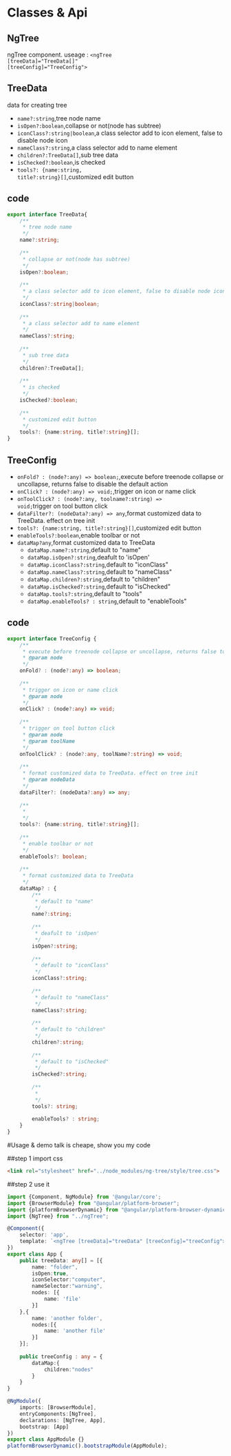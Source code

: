 # Classes & Api
## NgTree
ngTree component. useage : 
<code class="lang-TypeScript"><ngTree [treeData]="TreeData[]" [treeConfig]="TreeConfig"></ngTree></code>

## TreeData
data for creating tree

* <code class="lang-TypeScript">name?:string</code>,tree node name
* <code class="lang-TypeScript">isOpen?:boolean</code>,collapse or not(node has subtree)
* <code class="lang-TypeScript">iconClass?:string|boolean</code>,a class selector add to icon element, false to disable node icon
* <code class="lang-TypeScript">nameClass?:string</code>,a class selector add to name element
* <code class="lang-TypeScript">children?:TreeData[]</code>,sub tree data
* <code class="lang-TypeScript">isChecked?:boolean</code>,is checked
* <code class="lang-TypeScript">tools?: {name:string, title?:string}[]</code>,customized edit button

## code
```typescript
export interface TreeData{
	/**
	 * tree node name
	 */
	name?:string;
	
	/**
	 * collapse or not(node has subtree)
	 */
	isOpen?:boolean;
	
	/**
	 * a class selector add to icon element, false to disable node icon
	 */
	iconClass?:string|boolean;
	
	/**
	 * a class selector add to name element
	 */
	nameClass?:string;
	
	/**
	 * sub tree data
	 */
	children?:TreeData[];
	
	/**
	 * is checked
	 */
	isChecked?:boolean;
	
	/**
	 * customized edit button
	 */
	tools?: {name:string, title?:string}[];
}
```

## TreeConfig

* <code>onFold? : (node?:any) => boolean;</code>,execute before treenode collapse or uncollapse, returns false to disable the default action
* <code>onClick? : (node?:any) => void;</code>,trigger on icon or name click
* <code>onToolClick? : (node?:any, toolname?:string) => void;</code>trigger on tool button click
* <code>dataFilter?: (nodeData?:any) => any</code>,format customized data to TreeData. effect on tree init
* <code>tools?: {name:string, title?:string}[]</code>,customized edit button
* <code>enableTools?:boolean</code>,enable toolbar or not
* <code>dataMap?any</code>,format customized data to TreeData
	* <code>dataMap.name?:string</code>,default to "name"
	* <code>dataMap.isOpen?:string</code>,deafult to 'isOpen'
	* <code>dataMap.iconClass?:string</code>,default to "iconClass"
	* <code>dataMap.nameClass?:string</code>,default to "nameClass"
	* <code>dataMap.children?:string</code>,default to "children"
	* <code>dataMap.isChecked?:string</code>,default to "isChecked"
	* <code>dataMap.tools?:string</code>,default to "tools"
	* <code>dataMap.enableTools? : string</code>,default to "enableTools"

## code
```typescript
export interface TreeConfig {
	/**
	 * execute before treenode collapse or uncollapse, returns false to disable the default action
	 * @param node
	 */
	onFold? : (node?:any) => boolean;
	
	/**
	 * trigger on icon or name click
	 * @param node
	 */
	onClick? : (node?:any) => void;
	
	/**
     * trigger on tool button click
     * @param node
     * @param toolName
     */
    onToolClick? : (node?:any, toolName?:string) => void;
	
	/**
	 * format customized data to TreeData. effect on tree init
	 * @param nodeData
	 */
	dataFilter?: (nodeData?:any) => any;
	
	/**
	 *
	 */
	tools?: {name:string, title?:string}[];
	
	/**
	 * enable toolbar or not
	 */
	enableTools?: boolean;
	
	/**
	 * format customized data to TreeData
	 */
	dataMap? : {
		/**
		 * default to "name"
		 */
		name?:string;
		
		/**
		 * deafult to 'isOpen'
		 */
		isOpen?:string;
		
		/**
		 * default to "iconClass"
		 */
		iconClass?:string;
		
		/**
		 * default to "nameClass"
		 */
		nameClass?:string;
		
		/**
		 * default to "children"
		 */
		children?:string;
		
		/**
		 * default to "isChecked"
		 */
		isChecked?:string;
		
		/**
		 *
		 */
		tools?: string;
		
		enableTools? : string;
	}
}
```

#Usage & demo
talk is cheape, show you my code

##step 1
import css
```html
<link rel="stylesheet" href="../node_modules/ng-tree/style/tree.css">
```
##step 2
use it
```TypeScript
import {Component, NgModule} from '@angular/core';
import {BrowserModule} from "@angular/platform-browser";
import {platformBrowserDynamic} from "@angular/platform-browser-dynamic";
import {NgTree} from "../ngTree";

@Component({
	selector: 'app',
	template: `<ngTree [treeData]="treeData" [treeConfig]="treeConfig"></ngTree>`
})
export class App {
	public treeData: any[] = [{
		name: "folder",
		isOpen:true,
		iconSelector:"computer",
		nameSelector:"warning",
		nodes: [{
			name: 'file'
		}]
	},{
		name: 'another folder',
		nodes:[{
			name: 'another file'
		}]
	}];
	
	public treeConfig : any = {
		dataMap:{
			children:"nodes"
		}
	}
}

@NgModule({
	imports: [BrowserModule],
	entryComponents:[NgTree],
	declarations: [NgTree, App],
	bootstrap: [App]
})
export class AppModule {}
platformBrowserDynamic().bootstrapModule(AppModule);
```